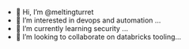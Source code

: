 - 👋 Hi, I’m @meltingturret
- 👀 I’m interested in devops and automation ...
- 🌱 I’m currently learning security ...
- 💞️ I’m looking to collaborate on databricks tooling...

<!---
meltingturret/meltingturret is a ✨ special ✨ repository because its `README.md` (this file) appears on your GitHub profile.
You can click the Preview link to take a look at your changes.
--->
